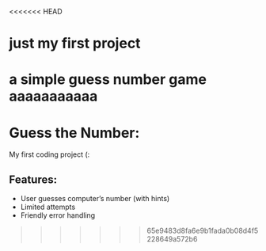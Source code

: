 <<<<<<< HEAD
# just my first project 
a simple guess number game 
aaaaaaaaaaa
=======
# Guess the Number: 

My first coding project (:

## Features:
- User guesses computer’s number (with hints)
- Limited attempts
- Friendly error handling
>>>>>>> 65e9483d8fa6e9b1fada0b08d4f5228649a572b6
